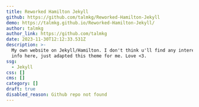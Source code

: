 ```yaml
---
title: Reworked Hamilton Jekyll
github: https://github.com/talmkg/Reworked-Hamilton-Jekyll
demo: https://talmkg.github.io/Reworked-Hamilton-Jekyll/
author: talmkg
author_link: https://github.com/talmkg
date: 2023-11-30T12:12:33.531Z
description: >-
  My own website on Jekyll/Hamilton. I don't think u'll find any interesting
  info here, just adapted this theme for me. Love <3.
ssg:
  - Jekyll
css: []
cms: []
category: []
draft: true
disabled_reason: Github repo not found
---
```

